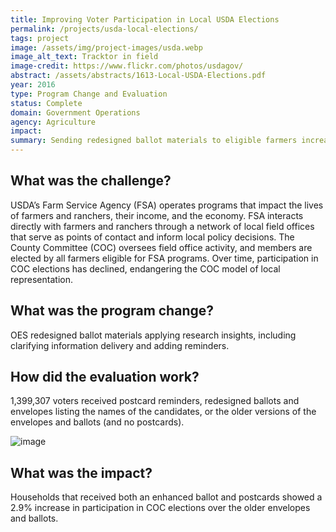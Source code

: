 ```yaml
---
title: Improving Voter Participation in Local USDA Elections
permalink: /projects/usda-local-elections/
tags: project
image: /assets/img/project-images/usda.webp
image_alt_text: Tracktor in field
image-credit: https://www.flickr.com/photos/usdagov/
abstract: /assets/abstracts/1613-Local-USDA-Elections.pdf
year: 2016
type: Program Change and Evaluation
status: Complete
domain: Government Operations
agency: Agriculture
impact:
summary: Sending redesigned ballot materials to eligible farmers increased voter participation by 2.9%.
---
```

## What was the challenge?

USDA’s Farm Service Agency (FSA) operates programs that impact the lives of farmers and ranchers, their income, and the economy. FSA interacts directly with farmers and ranchers through a network of local field offices that serve as points of contact and inform local policy decisions. The County Committee (COC) oversees field office activity, and members are elected by all farmers eligible for FSA programs. Over time, participation in COC elections has declined, endangering the COC model of local representation.

## What was the program change?

OES redesigned ballot materials applying research insights, including clarifying information delivery and adding reminders.

## How did the evaluation work?

1,399,307 voters received postcard reminders, redesigned ballots and envelopes listing the names of the candidates, or the older versions of the envelopes and ballots (and no postcards).

![image]({{site.baseurl}}/assets/img/project-images/1613-graph.png)

## What was the impact?

Households that received both an enhanced ballot and postcards showed a 2.9% increase in participation in COC elections over the older envelopes and ballots.
